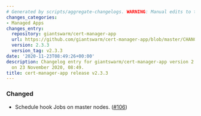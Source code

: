 ```yaml
---
# Generated by scripts/aggregate-changelogs. WARNING: Manual edits to this files will be overwritten.
changes_categories:
- Managed Apps
changes_entry:
  repository: giantswarm/cert-manager-app
  url: https://github.com/giantswarm/cert-manager-app/blob/master/CHANGELOG.md#233---2020-11-23
  version: 2.3.3
  version_tag: v2.3.3
date: '2020-11-23T08:49:26+00:00'
description: Changelog entry for giantswarm/cert-manager-app version 2.3.3, published
  on 23 November 2020, 08:49.
title: cert-manager-app release v2.3.3
---
```


### Changed
- Schedule hook Jobs on master nodes. ([#106](https://github.com/giantswarm/cert-manager-app/pull/106))
